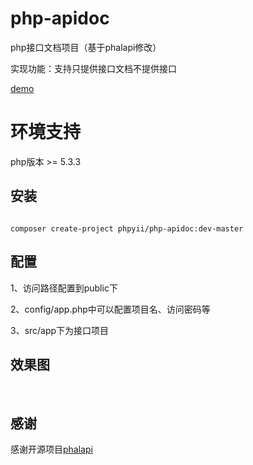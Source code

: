 # php-apidoc
php接口文档项目（基于phalapi修改）

实现功能：支持只提供接口文档不提供接口

[demo](http://demo.phalapi.net/docs.php)

# 环境支持

php版本 >= 5.3.3

安装
------------

```

composer create-project phpyii/php-apidoc:dev-master

```

配置
------------

1、访问路径配置到public下

2、config/app.php中可以配置项目名、访问密码等

3、src/app下为接口项目

效果图
------------
<img src="https://camo.githubusercontent.com/25c9525feb1c3a6357f235a7cf136d3aea3bf60d/687474703a2f2f63646e372e6f6b61796170692e636f6d2f7965737965736170695f32303230303331303232353935325f64333139636331393761333166386633353232613832363433626633316436302e706e67" alt="" data-canonical-src="http://cdn7.okayapi.com/yesyesapi_20200310225952_d319cc197a31f8f3522a82643bf31d60.png" style="max-width:100%;">
<img src="https://camo.githubusercontent.com/5527af06fbe4aa96d19d698a35d20866c6f2fd79/687474703a2f2f63646e372e6f6b61796170692e636f6d2f7965737965736170695f32303230303431373134353333335f65383039366634316630616331306466636433333766616434666465626664622e706e67" alt="" data-canonical-src="http://cdn7.okayapi.com/yesyesapi_20200417145333_e8096f41f0ac10dfcd337fad4fdebfdb.png" style="max-width:100%;">

感谢
------------

感谢开源项目[phalapi](https://github.com/phalapi/phalapi)


